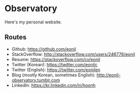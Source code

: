 # Observatory

Here's my personal website.

## Routes

- Github: https://github.com/eonil
- StackOverflow: http://stackoverflow.com/users/246776/eonil
- Resume: https://stackoverflow.com/cv/eonil
- Twitter (Korean): https://twitter.com/eonilc
- Twitter (English): https://twitter.com/eonilen
- Blog (mostly Korean, sometimes English): http://eonil-observatory.tumblr.com
- LinkedIn: https://kr.linkedin.com/in/hoonh

